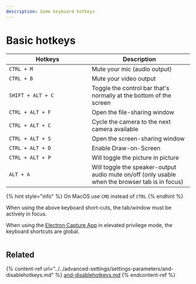 ```yaml
---
description: Some keyboard hotkeys
---
```


# Basic hotkeys

<table><thead><tr><th width="211">Hotkeys</th><th>Description</th></tr></thead><tbody><tr><td><code>CTRL + M</code></td><td>Mute your mic (audio output)</td></tr><tr><td><code>CTRL + B</code></td><td>Mute your video output</td></tr><tr><td><code>SHIFT + ALT + C</code></td><td>Toggle the control bar that's normally at the bottom of the screen</td></tr><tr><td><code>CTRL + ALT + F</code></td><td>Open the file-sharing window</td></tr><tr><td><code>CTRL + ALT + C</code></td><td>Cycle the camera to the next camera available</td></tr><tr><td><code>CTRL + ALT + S</code></td><td>Open the screen-sharing window</td></tr><tr><td><code>CTRL + ALT + D</code></td><td>Enable Draw-on-Screen</td></tr><tr><td><code>CTRL + ALT + P</code></td><td>Will toggle the picture in picture</td></tr><tr><td><code>ALT + A</code></td><td>Will toggle the speaker-output audio mute on/off (only usable when the browser tab is in focus)</td></tr></tbody></table>

{% hint style="info" %}
On MacOS use `CMD` instead of `CTRL`
{% endhint %}

When using the above keyboard short-cuts, the tab/window must be actively in focus.

When using the [Electron Capture App](../../steves-helper-apps/electron-capture.md) in elevated privilege mode, the keyboard shortcuts are global.

<figure><img src="../../.gitbook/assets/image (90) (2).png" alt=""><figcaption></figcaption></figure>

## Related

{% content-ref url="../../advanced-settings/settings-parameters/and-disablehotkeys.md" %}
[and-disablehotkeys.md](../../advanced-settings/settings-parameters/and-disablehotkeys.md)
{% endcontent-ref %}

